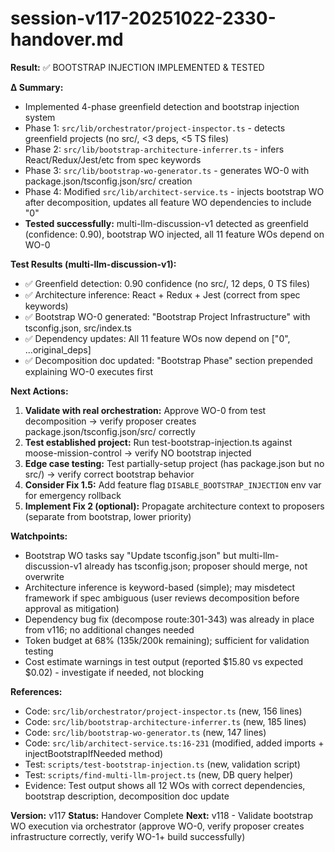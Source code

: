 # session-v117-20251022-2330-handover.md

**Result:** ✅ BOOTSTRAP INJECTION IMPLEMENTED & TESTED

**Δ Summary:**
- Implemented 4-phase greenfield detection and bootstrap injection system
- Phase 1: `src/lib/orchestrator/project-inspector.ts` - detects greenfield projects (no src/, <3 deps, <5 TS files)
- Phase 2: `src/lib/bootstrap-architecture-inferrer.ts` - infers React/Redux/Jest/etc from spec keywords
- Phase 3: `src/lib/bootstrap-wo-generator.ts` - generates WO-0 with package.json/tsconfig.json/src/ creation
- Phase 4: Modified `src/lib/architect-service.ts` - injects bootstrap WO after decomposition, updates all feature WO dependencies to include "0"
- **Tested successfully:** multi-llm-discussion-v1 detected as greenfield (confidence: 0.90), bootstrap WO injected, all 11 feature WOs depend on WO-0

**Test Results (multi-llm-discussion-v1):**
- ✅ Greenfield detection: 0.90 confidence (no src/, 12 deps, 0 TS files)
- ✅ Architecture inference: React + Redux + Jest (correct from spec keywords)
- ✅ Bootstrap WO-0 generated: "Bootstrap Project Infrastructure" with tsconfig.json, src/index.ts
- ✅ Dependency updates: All 11 feature WOs now depend on ["0", ...original_deps]
- ✅ Decomposition doc updated: "Bootstrap Phase" section prepended explaining WO-0 executes first

**Next Actions:**
1. **Validate with real orchestration:** Approve WO-0 from test decomposition → verify proposer creates package.json/tsconfig.json/src/ correctly
2. **Test established project:** Run test-bootstrap-injection.ts against moose-mission-control → verify NO bootstrap injected
3. **Edge case testing:** Test partially-setup project (has package.json but no src/) → verify correct bootstrap behavior
4. **Consider Fix 1.5:** Add feature flag `DISABLE_BOOTSTRAP_INJECTION` env var for emergency rollback
5. **Implement Fix 2 (optional):** Propagate architecture context to proposers (separate from bootstrap, lower priority)

**Watchpoints:**
- Bootstrap WO tasks say "Update tsconfig.json" but multi-llm-discussion-v1 already has tsconfig.json; proposer should merge, not overwrite
- Architecture inference is keyword-based (simple); may misdetect framework if spec ambiguous (user reviews decomposition before approval as mitigation)
- Dependency bug fix (decompose route:301-343) was already in place from v116; no additional changes needed
- Token budget at 68% (135k/200k remaining); sufficient for validation testing
- Cost estimate warnings in test output (reported $15.80 vs expected $0.02) - investigate if needed, not blocking

**References:**
- Code: `src/lib/orchestrator/project-inspector.ts` (new, 156 lines)
- Code: `src/lib/bootstrap-architecture-inferrer.ts` (new, 185 lines)
- Code: `src/lib/bootstrap-wo-generator.ts` (new, 147 lines)
- Code: `src/lib/architect-service.ts:16-231` (modified, added imports + injectBootstrapIfNeeded method)
- Test: `scripts/test-bootstrap-injection.ts` (new, validation script)
- Test: `scripts/find-multi-llm-project.ts` (new, DB query helper)
- Evidence: Test output shows all 12 WOs with correct dependencies, bootstrap description, decomposition doc update

**Version:** v117
**Status:** Handover Complete
**Next:** v118 - Validate bootstrap WO execution via orchestrator (approve WO-0, verify proposer creates infrastructure correctly, verify WO-1+ build successfully)
